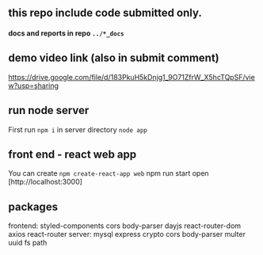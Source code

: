 ## this repo include code submitted only.
#### docs and reports in repo `../*_docs`

## demo video link (also in submit comment)
https://drive.google.com/file/d/183PkuH5kDnjg1_9O71ZfrW_X5hcTQpSF/view?usp=sharing

## run node server
First run `npm i` in server directory
`node app`

## front end - react web app
You can create `npm create-react-app web`
npm run start
open [http://localhost:3000]

## packages
frontend:
styled-components cors body-parser dayjs react-router-dom axios react-router 
server:
mysql express crypto cors body-parser multer uuid fs path
